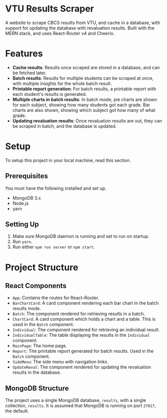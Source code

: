 # VTU Results Scraper
A website to scrape CBCS results from VTU, and cache in a database, with support for updating the database with revaluation results. Built with the MERN stack, and uses React-Router v4 and Cheerio.  

# Features
* **Cache results**: Results once scraped are stored in a database, and can be fetched later.
* **Batch results**: Results for multiple students can be scraped at once, with multiple insights for the whole batch result.
* **Printable report generation**: For batch results, a printable report with each student's results is generated.
* **Multiple charts in batch results**: In batch mode, pie charts are shown for each subject, showing how many students got each grade. Bar charts are also shown, showing which subject got how many of what grade.
* **Updating revaluation results**: Once revaluation results are out, they can be scraped in batch, and the database is updated.

# Setup
To setup this project in your local machine, read this section.

## Prerequisites
You must have the following installed and set up.
* MongoDB 3.x
* Node.js
* yarn

## Setting Up
1. Make sure MongoDB daemon is running and set to run on startup.
2. Run `yarn`.
3. Run either `npm run server` or `npm start`.

# Project Structure
## React Components
* `App`: Contains the routes for React-Router.
* `BarChartCard`: A card component rendering each bar chart in the batch results mode.
* `Batch`: The component rendered for retrieving results in a batch.
* `ChartCard`: A card component which holds a chart and a table. This is used in the `Batch` component.
* `Individual`: The component rendered for retrieving an individual result.
* `IndividualTable`: The table displaying the results in the `Individual` component.
* `MainPage`: The home page.
* `Report`: The printable report generated for batch results. Used in the `Batch` component.
* `SideMenu`: The side menu with navigation links.
* `UpdateReval`: The component rendered for updating the revaluation results in the database.

## MongoDB Structure
The project uses a single MongoDB database, `results`, with a single collection, `results`. It is assumed that MongoDB is running on port `27017`, the default.
